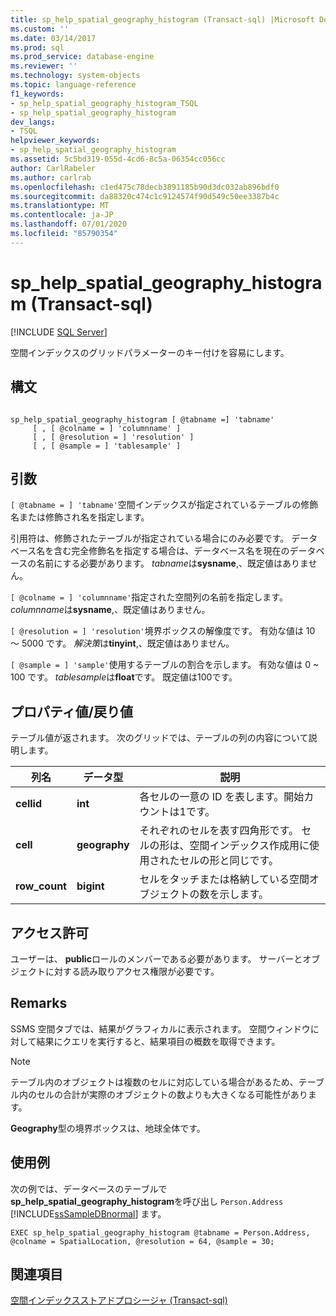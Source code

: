 ```yaml
---
title: sp_help_spatial_geography_histogram (Transact-sql) |Microsoft Docs
ms.custom: ''
ms.date: 03/14/2017
ms.prod: sql
ms.prod_service: database-engine
ms.reviewer: ''
ms.technology: system-objects
ms.topic: language-reference
f1_keywords:
- sp_help_spatial_geography_histogram_TSQL
- sp_help_spatial_geography_histogram
dev_langs:
- TSQL
helpviewer_keywords:
- sp_help_spatial_geography_histogram
ms.assetid: 5c5bd319-055d-4cd6-8c5a-06354cc056cc
author: CarlRabeler
ms.author: carlrab
ms.openlocfilehash: c1ed475c78decb3891185b90d3dc032ab896bdf0
ms.sourcegitcommit: da88320c474c1c9124574f90d549c50ee3387b4c
ms.translationtype: MT
ms.contentlocale: ja-JP
ms.lasthandoff: 07/01/2020
ms.locfileid: "85790354"
---
```

# <a name="sp_help_spatial_geography_histogram-transact-sql"></a>sp_help_spatial_geography_histogram (Transact-sql)
[!INCLUDE [SQL Server](../../includes/applies-to-version/sqlserver.md)]

  空間インデックスのグリッドパラメーターのキー付けを容易にします。  
  
## <a name="syntax"></a>構文  
  
```  
  
sp_help_spatial_geography_histogram [ @tabname =] 'tabname'   
     [ , [ @colname = ] 'columnname' ]   
     [ , [ @resolution = ] 'resolution' ]  
     [ , [ @sample = ] 'tablesample' ]  
```  
  
## <a name="arguments"></a>引数  
`[ @tabname = ] 'tabname'`空間インデックスが指定されているテーブルの修飾名または修飾され名を指定します。  
  
 引用符は、修飾されたテーブルが指定されている場合にのみ必要です。 データベース名を含む完全修飾名を指定する場合は、データベース名を現在のデータベースの名前にする必要があります。 *tabname*は**sysname**,、既定値はありません。  
  
`[ @colname = ] 'columnname'`指定された空間列の名前を指定します。 *columnname*は**sysname**,、既定値はありません。  
  
`[ @resolution = ] 'resolution'`境界ボックスの解像度です。 有効な値は 10 ～ 5000 です。 *解決策*は**tinyint**,、既定値はありません。  
  
`[ @sample = ] 'sample'`使用するテーブルの割合を示します。 有効な値は 0 ~ 100 です。 *tablesample*は**float**です。 既定値は100です。  
  
## <a name="property-valuereturn-value"></a>プロパティ値/戻り値  
 テーブル値が返されます。 次のグリッドでは、テーブルの列の内容について説明します。  
  
|列名|データ型|説明|  
|-----------------|---------------|-----------------|  
|**cellid**|**int**|各セルの一意の ID を表します。開始カウントは1です。|  
|**cell**|**geography**|それぞれのセルを表す四角形です。 セルの形は、空間インデックス作成用に使用されたセルの形と同じです。|  
|**row_count**|**bigint**|セルをタッチまたは格納している空間オブジェクトの数を示します。|  
  
## <a name="permissions"></a>アクセス許可  
 ユーザーは、 **public**ロールのメンバーである必要があります。 サーバーとオブジェクトに対する読み取りアクセス権限が必要です。  
  
## <a name="remarks"></a>Remarks  
 SSMS 空間タブでは、結果がグラフィカルに表示されます。 空間ウィンドウに対して結果にクエリを実行すると、結果項目の概数を取得できます。  
  
> [!NOTE]  
>  テーブル内のオブジェクトは複数のセルに対応している場合があるため、テーブル内のセルの合計が実際のオブジェクトの数よりも大きくなる可能性があります。  
  
 **Geography**型の境界ボックスは、地球全体です。  
  
## <a name="examples"></a>使用例  
 次の例では、データベースのテーブルで**sp_help_spatial_geography_histogram**を呼び出し `Person.Address` [!INCLUDE[ssSampleDBnormal](../../includes/sssampledbnormal-md.md)] ます。  
  
```  
EXEC sp_help_spatial_geography_histogram @tabname = Person.Address, @colname = SpatialLocation, @resolution = 64, @sample = 30;  
```  
  
## <a name="see-also"></a>関連項目  
 [空間インデックスストアドプロシージャ &#40;Transact-sql&#41;](https://msdn.microsoft.com/library/1be0f34e-3d5a-4a1f-9299-bd482362ec7a)  
  
  
